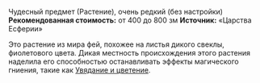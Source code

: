 Чудесный предмет (Растение), очень редкий (без настройки)
**Рекомендованная стоимость:** от 400 до 800 зм
**Источник:** «Царства Есферии»

Это растение из мира фей, похожее на листья дикого свеклы, фиолетового цвета. Дикая местность происхождения этого растения наделила его способностью останавливать эффекты магического гниения, такие как [Увядание и цветение](https://dnd.su/spells/3948-wither_and_bloom/).